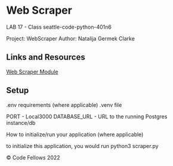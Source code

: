 # Web Scraper

LAB 17 - Class seattle-code-python-401n6

Project: WebScraper
Author: Natalija Germek Clarke

## Links and Resources

[Web Scraper Module](/scraper.py)

## Setup
.env requirements (where applicable)
.venv file

PORT - Local3000
DATABASE_URL - URL to the running Postgres instance/db

How to initialize/run your application (where applicable)

to initialize this application, you would run python3 scraper.py

© Code Fellows 2022